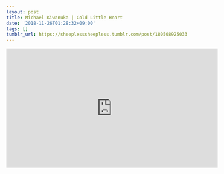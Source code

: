 ```yaml
---
layout: post
title: Michael Kiwanuka | Cold Little Heart
date: '2018-11-26T01:28:32+09:00'
tags: []
tumblr_url: https://sheeplesssheepless.tumblr.com/post/180508925033
---
```

<iframe width="560" height="315" src="https://www.youtube.com/embed/nOubjLM9Cbc" frameborder="0" allow="accelerometer; autoplay; encrypted-media; gyroscope; picture-in-picture" allowfullscreen></iframe>